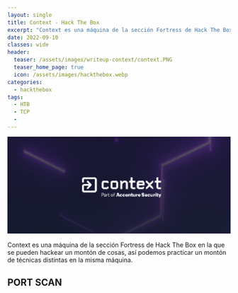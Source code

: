 ```yaml
---
layout: single
title: Context - Hack The Box
excerpt: "Context es una máquina de la sección Fortress de Hack The Box."
date: 2022-09-10
classes: wide
header:
  teaser: /assets/images/writeup-context/context.PNG
  teaser_home_page: true
  icon: /assets/images/hackthebox.webp
categories:
  - hackthebox
tags:  
  - HTB
  - TCP
  - 
---
```


![](/assets/images/writeup-context/context2.PNG)

Context es una máquina de la sección Fortress de Hack The Box en la que se pueden hackear un montón de cosas, así podemos practicar un montón de técnicas distintas en la misma máquina.

## PORT SCAN

